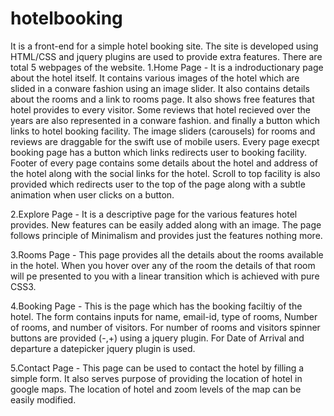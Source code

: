# hotelbooking
It is a front-end for a simple hotel booking site. The site is developed using HTML/CSS and jquery plugins are used to provide extra features. There are total 5 webpages of the website.
1.Home Page - It is a indroductionary page about the hotel itself. It contains various images of the hotel which are slided in a conware fashion using an image slider. It also contains details about the rooms and a link to rooms page. It also shows free features that hotel provides to every visitor. Some reviews that hotel recieved over the years are also represented in a conware fashion. and finally a button which links to hotel booking facility. The image sliders (carousels) for rooms and reviews are draggable for the swift use of mobile users. Every page execpt booking page has a button which links redirects user to booking facility. Footer of every page contains some details about the hotel and address of the hotel along with the social links for the hotel. Scroll to top facility is also provided which redirects user to the top of the page along with a subtle animation when user clicks on a button.

2.Explore Page - It is a descriptive page for the various features hotel provides. New features can be easily added along with an image. The page follows principle of Minimalism and provides just the features nothing more.

3.Rooms Page - This page provides all the details about the rooms available in the hotel. When you hover over any of the room the details of that room will pe presented to you with a linear transition which is achieved with pure CSS3.

4.Booking Page - This is the page which has the booking faciltiy of the hotel. The form contains inputs for name, email-id, type of rooms, Number of rooms, and number of visitors. For number of rooms and visitors spinner buttons are provided (-,+) using a jquery plugin. For Date of Arrival and departure a datepicker jquery plugin is used.

5.Contact Page - This page can be used to contact the hotel by filling a simple form. It also serves purpose of providing the location of hotel in google maps. The location of hotel and zoom levels of the map can be easily modified.

